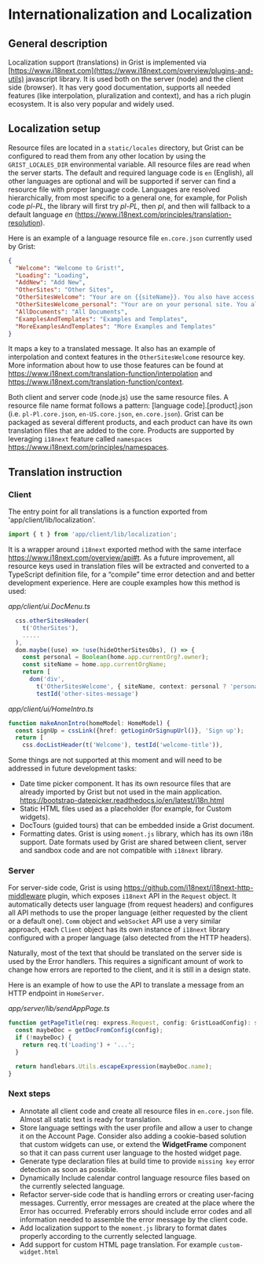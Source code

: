 # Internationalization and Localization

## General description

Localization support (translations) in Grist is implemented via
[https://www.i18next.com](https://www.i18next.com/overview/plugins-and-utils) javascript library. It
is used both on the server (node) and the client side (browser). It has very good documentation,
supports all needed features (like interpolation, pluralization and context), and has a rich plugin
ecosystem. It is also very popular and widely used.

## Localization setup

Resource files are located in a `static/locales` directory, but Grist can be configured to read them
from any other location by using the `GRIST_LOCALES_DIR` environmental variable. All resource files
are read when the server starts. The default and required language code is `en` (English), all other
languages are optional and will be supported if server can find a resource file with proper language
code. Languages are resolved hierarchically, from most specific to a general one, for example, for
Polish code _pl-PL_, the library will first try _pl-PL_, then _pl_, and then will fallback to a
default language _en_ (https://www.i18next.com/principles/translation-resolution).

Here is an example of a language resource file `en.core.json` currently used by Grist:

```json
{
  "Welcome": "Welcome to Grist!",
  "Loading": "Loading",
  "AddNew": "Add New",
  "OtherSites": "Other Sites",
  "OtherSitesWelcome": "Your are on {{siteName}}. You also have access to the following sites:",
  "OtherSitesWelcome_personal": "Your are on your personal site. You also have access to the following sites:",
  "AllDocuments": "All Documents",
  "ExamplesAndTemplates": "Examples and Templates",
  "MoreExamplesAndTemplates": "More Examples and Templates"
}
```

It maps a key to a translated message. It also has an example of interpolation and context features
in the `OtherSitesWelcome` resource key. More information about how to use those features can be
found at https://www.i18next.com/translation-function/interpolation and
https://www.i18next.com/translation-function/context.

Both client and server code (node.js) use the same resource files. A resource file name format
follows a pattern: [language code].[product].json (i.e. `pl-Pl.core.json`, `en-US.core.json`,
`en.core.json`). Grist can be packaged as several different products, and each product can have its
own translation files that are added to the core. Products are supported by leveraging `i18next`
feature called `namespaces` https://www.i18next.com/principles/namespaces.

## Translation instruction

### Client

The entry point for all translations is a function exported from 'app/client/lib/localization'.

```ts
import { t } from 'app/client/lib/localization';
```

It is a wrapper around `i18next` exported method with the same interface
https://www.i18next.com/overview/api#t. As a future improvement, all resource keys used in
translation files will be extracted and converted to a TypeScript definition file, for a “compile”
time error detection and and better development experience. Here are couple examples how this method
is used:

_app/client/ui.DocMenu.ts_

```ts
  css.otherSitesHeader(
    t('OtherSites'),
    .....
  ),
  dom.maybe((use) => !use(hideOtherSitesObs), () => {
    const personal = Boolean(home.app.currentOrg?.owner);
    const siteName = home.app.currentOrgName;
    return [
      dom('div',
        t('OtherSitesWelcome', { siteName, context: personal ? 'personal' : '' }),
        testId('other-sites-message')
```

_app/client/ui/HomeIntro.ts_

```ts
function makeAnonIntro(homeModel: HomeModel) {
  const signUp = cssLink({href: getLoginOrSignupUrl()}, 'Sign up');
  return [
    css.docListHeader(t('Welcome'), testId('welcome-title')),
```

Some things are not supported at this moment and will need to be addressed in future development
tasks:

- Date time picker component. It has its own resource files that are already imported by Grist but
  not used in the main application. https://bootstrap-datepicker.readthedocs.io/en/latest/i18n.html
- Static HTML files used as a placeholder (for example, for Custom widgets).
- DocTours (guided tours) that can be embedded inside a Grist document.
- Formatting dates. Grist is using `moment.js` library, which has its own i18n support. Date formats
  used by Grist are shared between client, server and sandbox code and are not compatible with
  `i18next` library.

### Server

For server-side code, Grist is using https://github.com/i18next/i18next-http-middleware plugin,
which exposes `i18next` API in the `Request` object. It automatically detects user language (from
request headers) and configures all API methods to use the proper language (either requested by the
client or a default one). `Comm` object and `webSocket` API use a very similar approach, each
`Client` object has its own instance of `i18next` library configured with a proper language (also
detected from the HTTP headers).

Naturally, most of the text that should be translated on the server side is used by the Error
handlers. This requires a significant amount of work to change how errors are reported to the
client, and it is still in a design state.

Here is an example of how to use the API to translate a message from an HTTP endpoint in
`HomeServer`.

_app/server/lib/sendAppPage.ts_

```ts
function getPageTitle(req: express.Request, config: GristLoadConfig): string {
  const maybeDoc = getDocFromConfig(config);
  if (!maybeDoc) {
    return req.t('Loading') + '...';
  }

  return handlebars.Utils.escapeExpression(maybeDoc.name);
}
```

### Next steps

- Annotate all client code and create all resource files in `en.core.json` file. Almost all static
  text is ready for translation.
- Store language settings with the user profile and allow a user to change it on the Account Page.
  Consider also adding a cookie-based solution that custom widgets can use, or extend the
  **WidgetFrame** component so that it can pass current user language to the hosted widget page.
- Generate type declaration files at build time to provide `missing key` error detection as soon as
  possible.
- Dynamically Include calendar control language resource files based on the currently selected
  language.
- Refactor server-side code that is handling errors or creating user-facing messages. Currently,
  error messages are created at the place where the Error has occurred. Preferably errors should
  include error codes and all information needed to assemble the error message by the client code.
- Add localization support to the `moment.js` library to format dates properly according to the
  currently selected language.
- Add support for custom HTML page translation. For example `custom-widget.html`
